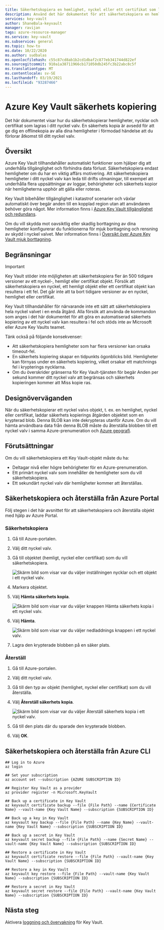 ```yaml
---
title: Säkerhetskopiera en hemlighet, nyckel eller ett certifikat som lagras i Azure Key Vault | Microsoft Docs
description: Använd det här dokumentet för att säkerhetskopiera en hemlighet, nyckel eller ett certifikat som lagras i Azure Key Vault.
services: key-vault
author: ShaneBala-keyvault
manager: ravijan
tags: azure-resource-manager
ms.service: key-vault
ms.subservice: general
ms.topic: how-to
ms.date: 10/22/2020
ms.author: sudbalas
ms.openlocfilehash: c55c87cd8ab1b2cd1dbaf2c877eb341744d822ef
ms.sourcegitcommit: 910a1a38711966cb171050db245fc3b22abc8c5f
ms.translationtype: MT
ms.contentlocale: sv-SE
ms.lasthandoff: 03/19/2021
ms.locfileid: "93287466"
---
```

# <a name="azure-key-vault-backup"></a>Azure Key Vault säkerhets kopiering

Det här dokumentet visar hur du säkerhetskopierar hemligheter, nycklar och certifikat som lagras i ditt nyckel valv. En säkerhets kopia är avsedd för att ge dig en offlinekopia av alla dina hemligheter i förmodad händelse att du förlorar åtkomst till ditt nyckel valv.

## <a name="overview"></a>Översikt

Azure Key Vault tillhandahåller automatiskt funktioner som hjälper dig att underhålla tillgänglighet och förhindra data förlust. Säkerhetskopiera endast hemligheter om du har en viktig affärs motivering. Att säkerhetskopiera hemligheter i ditt nyckel valv kan leda till drifts utmaningar, till exempel att underhålla flera uppsättningar av loggar, behörigheter och säkerhets kopior när hemligheterna upphör att gälla eller roteras.

Key Vault bibehåller tillgänglighet i katastrof scenarier och växlar automatiskt över begär anden till en kopplad region utan att användaren behöver göra något. Mer information finns i [Azure Key Vault tillgänglighet och redundans](./disaster-recovery-guidance.md).

Om du vill skydda mot oavsiktlig eller skadlig borttagning av dina hemligheter konfigurerar du funktionerna för mjuk borttagning och rensning av skydd i nyckel valvet. Mer information finns i [Översikt över Azure Key Vault mjuk borttagning](./soft-delete-overview.md).

## <a name="limitations"></a>Begränsningar

> [!IMPORTANT]
> Key Vault stöder inte möjligheten att säkerhetskopiera fler än 500 tidigare versioner av ett nyckel-, hemligt eller certifikat objekt. Försök att säkerhetskopiera en nyckel, ett hemligt objekt eller ett certifikat objekt kan resultera i ett fel. Det går inte att ta bort tidigare versioner av en nyckel, hemlighet eller certifikat.

Key Vault tillhandahåller för närvarande inte ett sätt att säkerhetskopiera hela nyckel valvet i en enda åtgärd. Alla försök att använda de kommandon som anges i det här dokumentet för att göra en automatiserad säkerhets kopiering av ett nyckel valv kan resultera i fel och stöds inte av Microsoft eller Azure Key Vaults teamet. 

Tänk också på följande konsekvenser:

* Att säkerhetskopiera hemligheter som har flera versioner kan orsaka timeout-fel.
* En säkerhets kopiering skapar en tidpunkts ögonblicks bild. Hemligheter kan förnyas under en säkerhets kopiering, vilket orsakar ett matchnings fel i krypterings nycklarna.
* Om du överskrider gränserna för Key Vault-tjänsten för begär Anden per sekund kommer ditt nyckel valv att begränsas och säkerhets kopieringen kommer att Miss kopie ras.

## <a name="design-considerations"></a>Designöverväganden

När du säkerhetskopierar ett nyckel valvs objekt, t. ex. en hemlighet, nyckel eller certifikat, laddar säkerhets kopierings åtgärden objektet som en krypterad blob. Denna BLOB kan inte dekrypteras utanför Azure. Om du vill hämta användbara data från denna BLOB måste du återställa blobben till ett nyckel valv i samma Azure-prenumeration och [Azure geografi](https://azure.microsoft.com/global-infrastructure/geographies/).

## <a name="prerequisites"></a>Förutsättningar

Om du vill säkerhetskopiera ett Key Vault-objekt måste du ha: 

* Deltagar nivå eller högre behörigheter för en Azure-prenumeration.
* Ett primärt nyckel valv som innehåller de hemligheter som du vill säkerhetskopiera.
* Ett sekundärt nyckel valv där hemligheter kommer att återställas.

## <a name="back-up-and-restore-from-the-azure-portal"></a>Säkerhetskopiera och återställa från Azure Portal

Följ stegen i det här avsnittet för att säkerhetskopiera och återställa objekt med hjälp av Azure Portal.

### <a name="back-up"></a>Säkerhetskopiera

1. Gå till Azure-portalen.
2. Välj ditt nyckel valv.
3. Gå till objektet (hemligt, nyckel eller certifikat) som du vill säkerhetskopiera.

    ![Skärm bild som visar var du väljer inställningen nycklar och ett objekt i ett nyckel valv.](../media/backup-1.png)

4. Markera objektet.
5. Välj **Hämta säkerhets kopia**.

    ![Skärm bild som visar var du väljer knappen Hämta säkerhets kopia i ett nyckel valv.](../media/backup-2.png)
    
6. Välj **Hämta**.

    ![Skärm bild som visar var du väljer nedladdnings knappen i ett nyckel valv.](../media/backup-3.png)
    
7. Lagra den krypterade blobben på en säker plats.

### <a name="restore"></a>Återställ

1. Gå till Azure-portalen.
2. Välj ditt nyckel valv.
3. Gå till den typ av objekt (hemlighet, nyckel eller certifikat) som du vill återställa.
4. Välj **Återställ säkerhets kopia**.

    ![Skärm bild som visar var du väljer Återställ säkerhets kopia i ett nyckel valv.](../media/backup-4.png)
    
5. Gå till den plats där du sparade den krypterade blobben.
6. Välj **OK**.

## <a name="back-up-and-restore-from-the-azure-cli"></a>Säkerhetskopiera och återställa från Azure CLI

```azurecli
## Log in to Azure
az login

## Set your subscription
az account set --subscription {AZURE SUBSCRIPTION ID}

## Register Key Vault as a provider
az provider register -n Microsoft.KeyVault

## Back up a certificate in Key Vault
az keyvault certificate backup --file {File Path} --name {Certificate Name} --vault-name {Key Vault Name} --subscription {SUBSCRIPTION ID}

## Back up a key in Key Vault
az keyvault key backup --file {File Path} --name {Key Name} --vault-name {Key Vault Name} --subscription {SUBSCRIPTION ID}

## Back up a secret in Key Vault
az keyvault secret backup --file {File Path} --name {Secret Name} --vault-name {Key Vault Name} --subscription {SUBSCRIPTION ID}

## Restore a certificate in Key Vault
az keyvault certificate restore --file {File Path} --vault-name {Key Vault Name} --subscription {SUBSCRIPTION ID}

## Restore a key in Key Vault
az keyvault key restore --file {File Path} --vault-name {Key Vault Name} --subscription {SUBSCRIPTION ID}

## Restore a secret in Key Vault
az keyvault secret restore --file {File Path} --vault-name {Key Vault Name} --subscription {SUBSCRIPTION ID}

```

## <a name="next-steps"></a>Nästa steg

Aktivera [loggning och övervakning](./logging.md) för Key Vault.